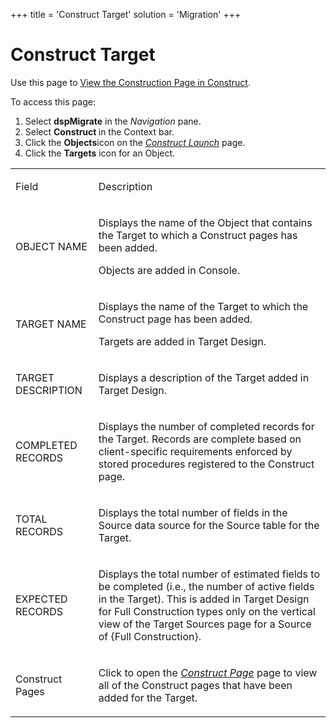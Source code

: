 +++
title = 'Construct Target'
solution = 'Migration'
+++

# Construct Target

<div class="use">

Use this page to [View the Construction Page in
Construct](../Use_Cases/View_the_Construction_page_in_Construct.htm).

</div>

To access this page:

1.  Select **dspMigrate** in the *Navigation* pane.
2.  Select <span style="font-weight: bold;">Construct </span>in the
    Context bar.
3.  Click the <span style="font-weight: bold;">Objects</span>icon on the
    *[Construct Launch](Construct_Launch.htm)* page.
4.  Click the <span style="font-weight: bold;">Targets</span> icon for
    an Object.

<table>
<tbody>
<tr class="odd">
<td><p>Field</p></td>
<td><p>Description</p></td>
</tr>
<tr class="even">
<td><p>OBJECT NAME</p></td>
<td><p>Displays the name of the Object that contains the Target to which a Construct pages has been added.</p>
<p>Objects are added in Console.</p></td>
</tr>
<tr class="odd">
<td><p>TARGET NAME</p></td>
<td><p>Displays the name of the Target to which the Construct page has been added.</p>
<p>Targets are added in Target Design.</p></td>
</tr>
<tr class="even">
<td><p>TARGET DESCRIPTION</p></td>
<td><p>Displays a description of the Target added in Target Design.</p></td>
</tr>
<tr class="odd">
<td><p>COMPLETED RECORDS</p></td>
<td><p>Displays the number of completed records for the Target. Records are complete based on client-specific requirements enforced by stored procedures registered to the Construct page.</p></td>
</tr>
<tr class="even">
<td><p>TOTAL RECORDS</p></td>
<td><p>Displays the total number of fields in the Source data source for the Source table for the Target.</p></td>
</tr>
<tr class="odd">
<td><p>EXPECTED RECORDS</p></td>
<td><p>Displays the total number of estimated fields to be completed (i.e., the number of active fields in the Target). This is added in Target Design for Full Construction types only on the vertical view of the Target Sources page for a Source of {Full Construction}.</p></td>
</tr>
<tr class="even">
<td><p>Construct Pages</p></td>
<td><p>Click to open the <em><a href="Construct_Page.htm">Construct Page</a></em> page to view all of the Construct pages that have been added for the Target.</p></td>
</tr>
</tbody>
</table>
